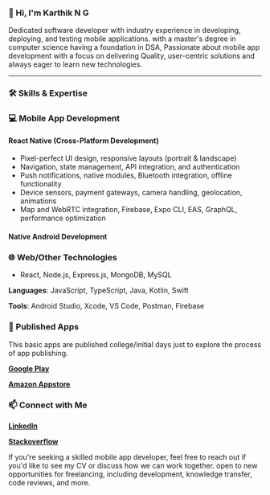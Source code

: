 ### 👋 Hi, I'm Karthik N G

Dedicated software developer with industry experience in developing, deploying, and testing mobile applications. with a master's degree in computer science having a foundation in DSA, Passionate about mobile app development with a focus on delivering Quality, user-centric solutions and always eager to learn new technologies.

---

### 🛠️ Skills & Expertise

### 💻 Mobile App Development

#### **React Native (Cross-Platform Development)**
- Pixel-perfect UI design, responsive layouts (portrait & landscape)
- Navigation, state management, API integration, and authentication
- Push notifications, native modules, Bluetooth integration, offline functionality
- Device sensors, payment gateways, camera handling, geolocation, animations
- Map and WebRTC integration, Firebase, Expo CLI, EAS, GraphQL, performance optimization

#### **Native Android Development**

### 🌐 **Web/Other Technologies**
- React, Node.js, Express.js, MongoDB, MySQL

**Languages**: JavaScript, TypeScript, Java, Kotlin, Swift

**Tools**: Android Studio, Xcode, VS Code, Postman, Firebase

### 📱 Published Apps

This basic apps are published college/initial days just to explore the process of app publishing.

**[Google Play](https://play.google.com/store/apps/dev?id=5651179935012434288&hl=en_US)**

**[Amazon Appstore](https://www.amazon.com/Apps-Games-Karthik-N-G/s?rh=n%3A2350149011%2Cp_4%3AKarthik+N+G)**

### 📫 Connect with Me

**[LinkedIn](https://www.linkedin.com/in/karthik-n-g-84aa071a2)**

**[Stackoverflow](https://stackoverflow.com/users/17382831)**

If you're seeking a skilled mobile app developer, feel free to reach out if you'd like to see my CV or discuss how we can work together. open to new opportunities for freelancing, including development, knowledge transfer, code reviews, and more.
